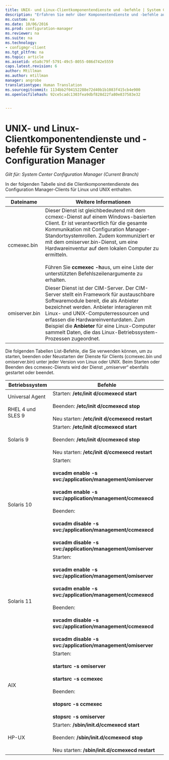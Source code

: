 ```yaml
---
title: UNIX- und Linux-Clientkomponentendienste und -befehle | System Center Configuration Manager
description: "Erfahren Sie mehr über Komponentendienste und -befehle auf Linux- und UNIX-Clients in System Center Configuration Manager."
ms.custom: na
ms.date: 10/06/2016
ms.prod: configuration-manager
ms.reviewer: na
ms.suite: na
ms.technology:
- configmgr-client
ms.tgt_pltfrm: na
ms.topic: article
ms.assetid: e5a8c79f-5791-49c5-8055-086d742e5559
caps.latest.revision: 6
author: Mtillman
ms.author: mtillman
manager: angrobe
translationtype: Human Translation
ms.sourcegitcommit: 1134bb2f04152288e72d40b1b1083f415cb4e900
ms.openlocfilehash: 92ce5cadc1303fea9dbf828d22fa80e837583e32


---
```

# <a name="linux-and-unix-clients-component-services-and-commands-for-system-center-configuration-manager"></a>UNIX- und Linux-Clientkomponentendienste und -befehle für System Center Configuration Manager

*Gilt für: System Center Configuration Manager (Current Branch)*


 In der folgenden Tabelle sind die Clientkomponentendienste des Configuration Manager-Clients für Linux und UNIX enthalten.  

|Dateiname|Weitere Informationen|  
|---------------|----------------------|  
|ccmexec.bin|Dieser Dienst ist gleichbedeutend mit dem ccmexc-Dienst auf einem Windows-basierten Client. Er ist verantwortlich für die gesamte Kommunikation mit Configuration Manager-Standortsystemrollen. Zudem kommuniziert er mit dem omiserver.bin-Dienst, um eine Hardwareinventur auf dem lokalen Computer zu ermitteln.<br /><br /> Führen Sie **ccmexec -h**aus, um eine Liste der unterstützten Befehlszeilenargumente zu erhalten.|  
|omiserver.bin|Dieser Dienst ist der CIM-Server. Der CIM-Server stellt ein Framework für austauschbare Softwaremodule bereit, die als Anbieter bezeichnet werden. Anbieter interagieren mit Linux- und UNIX-Computerressourcen und erfassen die Hardwareinventurdaten. Zum Beispiel die **Anbieter** für eine Linux-Computer sammelt Daten, die das Linux-Betriebssystem-Prozessen zugeordnet.|  

 Die folgenden Tabellen List-Befehle, die Sie verwenden können, um zu starten, beenden oder Neustarten der Dienste für Clients (ccmexec.bin und omiserver.bin) unter jeder Version von Linux oder UNIX. Beim Starten oder Beenden des ccmexec-Diensts wird der Dienst „omiserver“ ebenfalls gestartet oder beendet.  

|Betriebssystem|Befehle|  
|----------------------|--------------|  
|Universal Agent<br /><br /> RHEL 4 und SLES 9|Starten: **/etc/init d/ccmexecd start**<br /><br /> Beenden: **/etc/init d/ccmexecd stop**<br /><br /> Neu starten: **/etc/init d/ccmexecd restart**|  
|Solaris 9|Starten: **/etc/init d/ccmexecd start**<br /><br /> Beenden: **/etc/init d/ccmexecd stop**<br /><br /> Neu starten: **/etc/init d/ccmexecd restart**|  
|Solaris 10|Starten:<br /><br /> **svcadm enable -s svc:/application/management/omiserver**<br /><br /> **svcadm enable -s svc:/application/management/ccmexecd**<br /><br /> Beenden:<br /><br /> **svcadm disable -s svc:/application/management/ccmexecd**<br /><br /> **svcadm disable -s svc:/application/management/omiserver**|  
|Solaris 11|Starten:<br /><br /> **svcadm enable -s svc:/application/management/omiserver**<br /><br /> **svcadm enable -s svc:/application/management/ccmexecd**<br /><br /> Beenden:<br /><br /> **svcadm disable -s svc:/application/management/ccmexecd**<br /><br /> **svcadm disable -s svc:/application/management/omiserver**|  
|AIX|Starten:<br /><br /> **startsrc -s omiserver**<br /><br /> **startsrc -s ccmexec**<br /><br /> Beenden:<br /><br /> **stopsrc -s ccmexec**<br /><br /> **stopsrc -s omiserver**|  
|HP-UX|Starten: **/sbin/init.d/ccmexecd start**<br /><br /> Beenden: **/sbin/init.d/ccmexecd stop**<br /><br /> Neu starten: **/sbin/init.d/ccmexecd restart**|  



<!--HONumber=Nov16_HO1-->


